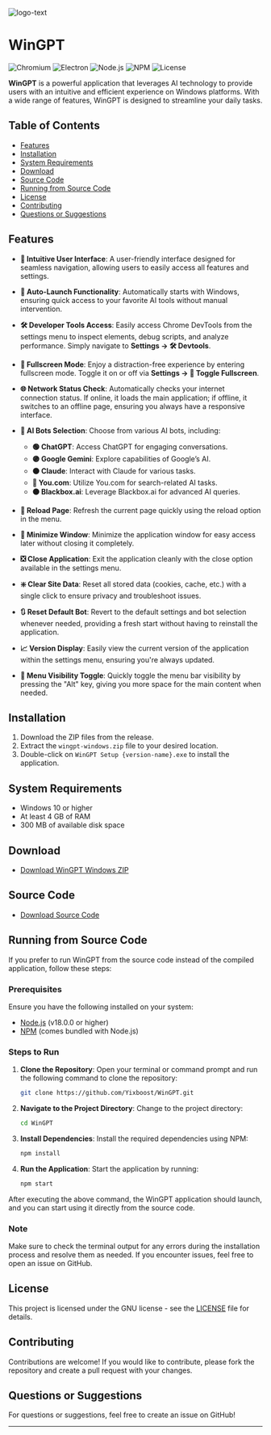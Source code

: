![logo-text](https://github.com/user-attachments/assets/0639d02a-40f7-4175-83dc-4eee608a2b18)

# WinGPT

![Chromium](https://img.shields.io/badge/chromium-v93.0.4577.82-brightgreen.svg)  ![Electron](https://img.shields.io/badge/electron-v24.2.0-blue.svg) ![Node.js](https://img.shields.io/badge/node.js-v18.0.0-brightgreen.svg)  ![NPM](https://img.shields.io/badge/npm-v8.5.5-red.svg)  ![License](https://img.shields.io/badge/license-GNU-blue.svg)


**WinGPT** is a powerful application that leverages AI technology to provide users with an intuitive and efficient experience on Windows platforms. With a wide range of features, WinGPT is designed to streamline your daily tasks.

## Table of Contents
- [Features](#features)
- [Installation](#installation)
- [System Requirements](#system-requirements)
- [Download](#download)
- [Source Code](#source-code)
- [Running from Source Code](#running-from-source-code)
- [License](#license)
- [Contributing](#contributing)
- [Questions or Suggestions](#questions-or-suggestions)


## Features

- **🌟 Intuitive User Interface**: A user-friendly interface designed for seamless navigation, allowing users to easily access all features and settings.

- **🚀 Auto-Launch Functionality**: Automatically starts with Windows, ensuring quick access to your favorite AI tools without manual intervention.

- **🛠️ Developer Tools Access**: Easily access Chrome DevTools from the settings menu to inspect elements, debug scripts, and analyze performance. Simply navigate to **Settings → 🛠️ Devtools**.

- **🔲 Fullscreen Mode**: Enjoy a distraction-free experience by entering fullscreen mode. Toggle it on or off via **Settings → 🔲 Toggle Fullscreen**.

- **🌐 Network Status Check**: Automatically checks your internet connection status. If online, it loads the main application; if offline, it switches to an offline page, ensuring you always have a responsive interface.

- **🤖 AI Bots Selection**: Choose from various AI bots, including:
  - **🟢 ChatGPT**: Access ChatGPT for engaging conversations.
  - **🟣 Google Gemini**: Explore capabilities of Google’s AI.
  - **🟠 Claude**: Interact with Claude for various tasks.
  - **🔵 You.com**: Utilize You.com for search-related AI tasks.
  - **⚫ Blackbox.ai**: Leverage Blackbox.ai for advanced AI queries.

- **🔄 Reload Page**: Refresh the current page quickly using the reload option in the menu.

- **🔽 Minimize Window**: Minimize the application window for easy access later without closing it completely.

- **❎ Close Application**: Exit the application cleanly with the close option available in the settings menu.

- **❇️ Clear Site Data**: Reset all stored data (cookies, cache, etc.) with a single click to ensure privacy and troubleshoot issues.

- **🔃 Reset Default Bot**: Revert to the default settings and bot selection whenever needed, providing a fresh start without having to reinstall the application.

- **📈 Version Display**: Easily view the current version of the application within the settings menu, ensuring you're always updated.

- **🔄 Menu Visibility Toggle**: Quickly toggle the menu bar visibility by pressing the "Alt" key, giving you more space for the main content when needed.


## Installation
1. Download the ZIP files from the release.
2. Extract the `wingpt-windows.zip` file to your desired location.
3. Double-click on `WinGPT Setup {version-name}.exe` to install the application.

## System Requirements
- Windows 10 or higher
- At least 4 GB of RAM
- 300 MB of available disk space

## Download
- [Download WinGPT Windows ZIP](https://github.com/Yixboost/WinGPT/releases/download/v1.2.3/wingpt-windows.zip)

## Source Code
- [Download Source Code](https://github.com/Yixboost/WinGPT/archive/refs/tags/v1.2.3.zip)

## Running from Source Code

If you prefer to run WinGPT from the source code instead of the compiled application, follow these steps:

### Prerequisites
Ensure you have the following installed on your system:
- [Node.js](https://nodejs.org/) (v18.0.0 or higher)
- [NPM](https://www.npmjs.com/) (comes bundled with Node.js)

### Steps to Run
1. **Clone the Repository**: 
   Open your terminal or command prompt and run the following command to clone the repository:
   ```bash
   git clone https://github.com/Yixboost/WinGPT.git
   ```
2. **Navigate to the Project Directory**:
   Change to the project directory:
   ```bash
   cd WinGPT
   ```
3. **Install Dependencies**:
   Install the required dependencies using NPM:
   ```bash
   npm install
   ```
4. **Run the Application**:
   Start the application by running:
   ```bash
   npm start
   ```

After executing the above command, the WinGPT application should launch, and you can start using it directly from the source code.

### Note
Make sure to check the terminal output for any errors during the installation process and resolve them as needed. If you encounter issues, feel free to open an issue on GitHub.


## License
This project is licensed under the GNU license - see the [LICENSE](LICENSE) file for details.

## Contributing
Contributions are welcome! If you would like to contribute, please fork the repository and create a pull request with your changes.

## Questions or Suggestions
For questions or suggestions, feel free to create an issue on GitHub!

---
